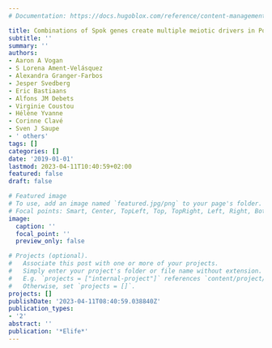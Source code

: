 ```yaml
---
# Documentation: https://docs.hugoblox.com/reference/content-management/

title: Combinations of Spok genes create multiple meiotic drivers in Podospora
subtitle: ''
summary: ''
authors:
- Aaron A Vogan
- S Lorena Ament-Velásquez
- Alexandra Granger-Farbos
- Jesper Svedberg
- Eric Bastiaans
- Alfons JM Debets
- Virginie Coustou
- Hélène Yvanne
- Corinne Clavé
- Sven J Saupe
- ' others'
tags: []
categories: []
date: '2019-01-01'
lastmod: 2023-04-11T10:40:59+02:00
featured: false
draft: false

# Featured image
# To use, add an image named `featured.jpg/png` to your page's folder.
# Focal points: Smart, Center, TopLeft, Top, TopRight, Left, Right, BottomLeft, Bottom, BottomRight.
image:
  caption: ''
  focal_point: ''
  preview_only: false

# Projects (optional).
#   Associate this post with one or more of your projects.
#   Simply enter your project's folder or file name without extension.
#   E.g. `projects = ["internal-project"]` references `content/project/deep-learning/index.md`.
#   Otherwise, set `projects = []`.
projects: []
publishDate: '2023-04-11T08:40:59.038840Z'
publication_types:
- '2'
abstract: ''
publication: '*Elife*'
---
```

